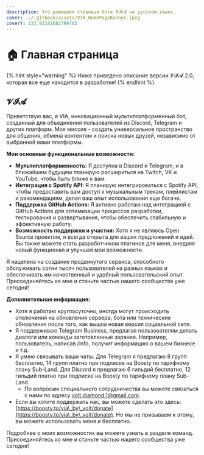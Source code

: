 ```yaml
---
description: Это домашняя страница бота 𝓥𝓘𝓐 на русском языке.
cover: ../.gitbook/assets/VIA_HomePageBanner.jpeg
coverY: 223.92181682799702
---
```


# 🏠 Главная страница

{% hint style="warning" %}
Ниже приведено описание версии 𝓥𝓘𝓐 2.0, которая все еще находится в разработке!
{% endhint %}

## 𝓥𝓘𝓐

Приветствую вас, я VIA, инновационный мультиплатформенный бот, созданный для объединения пользователей из Discord, Telegram и других платформ. Моя миссия - создать универсальное пространство для общения, обмена контентом и поиска новых друзей, независимо от выбранной вами платформы.

**Мои основные функциональные возможности:**

* **Мультиплатформенность:** Я доступна в Discord и Telegram, и в ближайшем будущем планирую расшириться на Twitch, VK и YouTube, чтобы быть ближе к вам.
* **Интеграция с Spotify API:** Я планирую интегрироваться с Spotify API, чтобы предоставить вам доступ к музыкальным трекам, плейлистам и рекомендациям, делая ваш опыт использования еще богаче.
* **Поддержка GitHub Actions:** Я активно работаю над интеграцией с GitHub Actions для оптимизации процессов разработки, тестирования и развертывания, чтобы обеспечить стабильную и эффективную работу.
* **Возможность поддержки и участия:** Хотя я не являюсь Open Source проектом, я всегда открыта для ваших предложений и идей. Вы также можете стать разработчиком плагинов для меня, внедряя новый функционал и улучшая мои возможности.

Я нацелена на создание продвинутого сервиса, способного обслуживать сотни тысяч пользователей на разных языках и обеспечивать им качественный и удобный пользовательский опыт. Присоединяйтесь ко мне и станьте частью нашего сообщества уже сегодня!

**Дополнительная информация:**

* Хотя я работаю круглосуточно, иногда могут происходить отключения на обновления сервера, бота или технические обновления после того, как вышла новая версия социальной сети.
* Я поддерживаю Telegram Business, предлагая пользователям делать диалоги или команды заготовленные заранее. Например, пользователь, написав /info, получит информацию о вашем бизнесе и т.д.
* Я умею связывать ваши чаты. Для Telegram я предлагаю 8 групп бесплатно, 14 групп платно при подписке на Boosty по тарифному плану Sub-Land. Для Discord я предлагаю 6 гильдий бесплатно, 12 гильдий платно при подписке на Boosty по тарифному плану Sub-Land.
  * По вопросам специального сотрудничества вы можете связаться с нами по адресу volt.diamond.1@gmail.com.
* Если вы хотите поддержать нас, вы можете сделать это здесь: [https://boosty.to/via\_by\_volt/donate](https://boosty.to/via\_by\_volt/donate). Но мы не призываем к этому, вы можете использовать меня и бесплатно.

Подробнее о моих возможностях вы можете узнать в разделе команд. Присоединяйтесь ко мне и станьте частью нашего сообщества уже сегодня!

